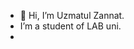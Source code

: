 - 👋 Hi, I’m Uzmatul Zannat.
- I’m a student of LAB uni.
- 

<!---
UzmaTUL24/UzmaTUL24 is a ✨ special ✨ repository because its `README.md` (this file) appears on your GitHub profile.
You can click the Preview link to take a look at your changes.
--->

